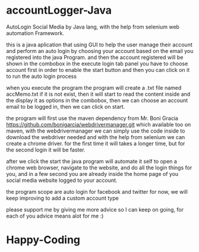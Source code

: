 # accountLogger-Java
AutoLogin Social Media by Java lang, with the help from selenium web automation Framework.

this is a java aplication that using GUI to help the user manage their account and perform an auto login by choosing your account based on the email you registered into the java Program. and then the account registered will be shown in the combobox in the execute login tab panel you have to choose account first in order to enable the start button
and then you can click on it to run the auto login process

when you execute the program the program will create a .txt file named accMemo.txt if it is not exist, then it will start to read the content inside and the display it as options in the combobox, then we can choose an account email to be logged in, then we can click on start.

the program will first use the maven dependency from Mr. Boni Gracia
https://github.com/bonigarcia/webdrivermanager.git which available too on maven, with the webdrivermanager we can simply use the code inside to download the webdriver needed and with the help from selenium we can create a chrome driver. for the first time it will takes a longer time, but for the second login it will be faster.

after we click the start the java program will automate it self to open a chrome web browser, navigate to the website, and do all the login things for you, and in a few second you are already inside the home page of you social media website logged to your account.

the program scope are auto login for facebook and twitter for now, we will keep improving to add a custom account type

please support me by giving me more advice so I can keep on going, for each of you advice means alot for me :)
# Happy-Coding
